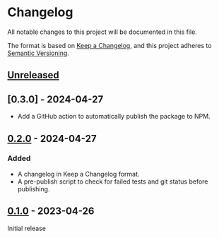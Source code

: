 # Changelog

All notable changes to this project will be documented in this file.

The format is based on [Keep a Changelog](https://keepachangelog.com/en/1.0.0/),
and this project adheres to [Semantic Versioning](https://semver.org/spec/v2.0.0.html).

## [Unreleased]

## [0.3.0] - 2024-04-27

  - Add a GitHub action to automatically publish the package to NPM.

## [0.2.0] - 2024-04-27

### Added

  - A changelog in Keep a Changelog format.
  - A pre-publish script to check for failed tests and git status before publishing.


## [0.1.0] - 2023-04-26

Initial release

[unreleased]: https://github.com/andypea/react-svg-stars/compare/v0.2.0...HEAD
[0.2.0]: https://github.com/andypea/react-svg-stars/compare/v0.1.0...v0.2.0
[0.1.0]: https://github.com/andypea/react-svg-stars/releases/tag/v0.1.0

